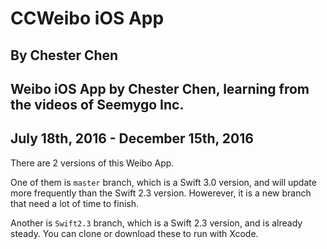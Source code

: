 # CCWeibo iOS App
## By Chester Chen
## Weibo iOS App by Chester Chen, learning from the videos of Seemygo Inc.
## July 18th, 2016 - December 15th, 2016

There are 2 versions of this Weibo App.

One of them is `master` branch, which is a Swift 3.0 version, and will update more frequently than the Swift 2.3 version. Howerever, it is a new branch that need a lot of time to finish.

Another is `Swift2.3` branch, which is a Swift 2.3 version, and is already steady. You can clone or download these to run with Xcode. 